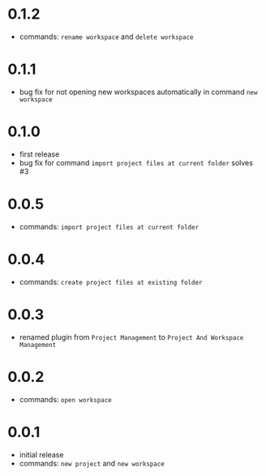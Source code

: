 # 0.1.2
- commands: `rename workspace` and `delete workspace`

# 0.1.1
- bug fix for not opening new workspaces automatically in command `new workspace`

# 0.1.0
- first release
- bug fix for command `import project files at current folder`
  solves #3

# 0.0.5
- commands: `import project files at current folder`

# 0.0.4
- commands: `create project files at existing folder`

# 0.0.3
- renamed plugin from `Project Management` to `Project And Workspace Management`

# 0.0.2
- commands: `open workspace`

# 0.0.1
- initial release
- commands: `new project` and `new workspace`
